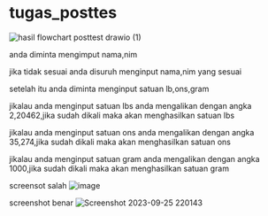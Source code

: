 # tugas_posttes


![hasil flowchart posttest drawio (1)](https://github.com/timothyyo/tugas_posttes/assets/144904706/eb0438d0-248c-489d-9869-b028cf129a0b)

anda diminta mengimput nama,nim

jika tidak sesuai anda disuruh menginput nama,nim yang sesuai

setelah itu anda diminta menginput satuan lb,ons,gram

jikalau anda menginput satuan lbs anda mengalikan dengan angka 2,20462,jika sudah dikali maka akan menghasilkan satuan lbs

jikalau anda menginput satuan ons anda mengalikan dengan angka 35,274,jika sudah dikali maka akan menghasilkan satuan ons

jikalau anda menginput satuan gram anda mengalikan dengan angka 1000,jika sudah dikali maka akan menghasilkan satuan gram

screensot salah
![image](https://github.com/timothyyo/tugas_posttes/assets/144904706/300ffae5-a666-4678-b6ce-7be9775289ba)

screenshot benar
![Screenshot 2023-09-25 220143](https://github.com/timothyyo/tugas_posttes/assets/144904706/b2f59d97-1cc1-4585-9d70-c3b219d1d329)
